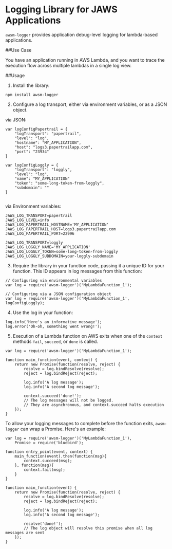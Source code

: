 # Logging Library for JAWS Applications

`awsm-logger` provides application debug-level logging for lambda-based applications. 

##Use Case

You have an application running in AWS Lambda, and you want to trace the execution flow across multiple lambdas in a single log view.

##Usage

1. Install the library:

```
npm install awsm-logger
```

2. Configure a log transport, either via environment variables, or as a JSON object. 

via JSON:

```
var logConfigPapertrail = {
	"logTransport": "papertrail",
	"level": "log",
	"hostname": "MY_APPLICATION",
	"host": "logs3.papertrailapp.com",
	"port": "23934"	
}

var logConfigLoggly = {
	"logTransport": "loggly",
	"level": "log",
	"name": "MY_APPLICATION"
	"token": "some-long-token-from-loggly",
	"subdomain": ""
}
 
```

via Environment variables:

```
JAWS_LOG_TRANSPORT=papertrail 
JAWS_LOG_LEVEL=info
JAWS_LOG_PAPERTRAIL_HOSTNAME='MY_APPLICATION'
JAWS_LOG_PAPERTRAIL_HOST=logs3.papertrailapp.com
JAWS_LOG_PAPERTRAIL_PORT=22996

JAWS_LOG_TRANSPORT=loggly
JAWS_LOG_LOGGLY_NAME='MY_APPLICATION'
JAWS_LOG_LOGGLY_TOKEN=some-long-token-from-loggly
JAWS_LOG_LOGGLY_SUBDOMAIN=your-loggly-subdomain
```

3. Require the library in your function code, passing it a unique ID for your function. This ID appears in log messages from this function:

```
// Configuring via environmental variables
var log = require('awsm-logger')('MyLambdaFunction_1');

// Configuring via a JSON configuration object
var log = require('awsm-logger')('MyLambdaFunction_1', logConfigLoggly);
```

4. Use the log in your function:

```
log.info('Here's an informative message');
log.error('Oh-oh, something went wrong!');
```

5. Execution of a Lambda function on AWS exits when one of the `context` methods `fail`, `succeed`, or `done` is called.

```
var log = require('awsm-logger')('MyLambdaFunction_1');
	
function main_function(event, context) {
	return new Promise(function(resolve, reject) {
		resolve = log.bindResolve(resolve);
		reject = log.bindReject(reject);
		
		log.info('A log message');
		log.info('A second log message');
		
		context.succeed('done!');
		// The log messages will not be logged.
		// They are asynchronous, and context.succeed halts execution
	});		
}
```

To allow your logging messages to complete before the function exits, `awsm-logger` can wrap a Promise. Here's an example:

```
var log = require('awsm-logger')('MyLambdaFunction_1'),
	Promise = require('bluebird');

function entry_point(event, context) {
	main_function(event).then(function(msg){
		context.succeed(msg);
	}, function(msg){
		context.fail(msg);
	}
}
	
function main_function(event) {
	return new Promise(function(resolve, reject) {
		resolve = log.bindResolve(resolve);
		reject = log.bindReject(reject);
		
		log.info('A log message');
		log.info('A second log message');
		
		resolve('done!');
		// The log object will resolve this promise when all log messages are sent
	});		
}
```